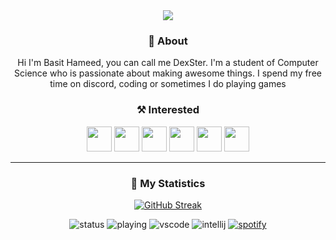 <div align = "center">

<a href = "https://basitshahidhamid.wixsite.com/dexstercodes"/>
<img src = "https://i.imgur.com/XtKQ0jK.png" />
</a>

### 👤 About
Hi I'm Basit Hameed,  you can call me DexSter. I'm a student of Computer Science who is passionate about making awesome things. I spend my free time on discord, coding or sometimes I do playing games

### ⚒️ Interested
<img width="40px" src="https://cdn.discordapp.com/emojis/813907629989691442.png?v=1" />
<img width="40px" src="https://cdn.discordapp.com/emojis/230394175080628234.png?v=1" />
<img width="40px" src="https://cdn.discordapp.com/emojis/813907670176104478.png?v=1" />
<img width="40px" src="https://cdn.discordapp.com/emojis/813908546852880405.png?v=1" />
<img width="40px" src="https://cdn.discordapp.com/emojis/754345609384951940.gif?v=1" />
<img width="40px" src="https://cdn.discordapp.com/emojis/754345273328664676.gif?v=1" />
  
<hr>
 
 ### 🔖 My Statistics
 [![GitHub Streak](https://github-readme-streak-stats.herokuapp.com?user=DexSterTheDev&background=DDDDDD&border=0B0202&stroke=2E0808A4)](https://git.io/streak-stats)


![status](https://dev.discordprofiles.me/badge/status/614872428732088326?style=flat-square)
![playing](https://dev.discordprofiles.me/badge/playing/614872428732088326?style=flat-square)
![vscode](https://dev.discordprofiles.me/badge/vscode/614872428732088326?style=flat-square)
![intellij](https://dev.discordprofiles.me/badge/intellij/614872428732088326?style=flat-square)
[![spotify](https://dev.discordprofiles.me/badge/spotify/614872428732088326614872428732088326?style=flat-square)](https://dev.discordprofiles.me/openspotify/614872428732088326?style=flat-square)
    
</div>




